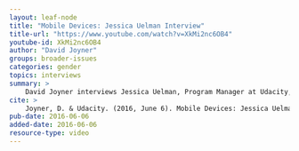 ```yaml
---
layout: leaf-node
title: "Mobile Devices: Jessica Uelman Interview"
title-url: "https://www.youtube.com/watch?v=XkMi2nc6OB4"
youtube-id: XkMi2nc6OB4
author: "David Joyner"
groups: broader-issues
categories: gender
topics: interviews
summary: >
    David Joyner interviews Jessica Uelman, Program Manager at Udacity, about Mobile Devices.
cite: >
    Joyner, D. & Udacity. (2016, June 6). Mobile Devices: Jessica Uelman Interview. Retrieved from https://www.youtube.com/watch?v=XkMi2nc6OB4
pub-date: 2016-06-06
added-date: 2016-06-06
resource-type: video
---
```

